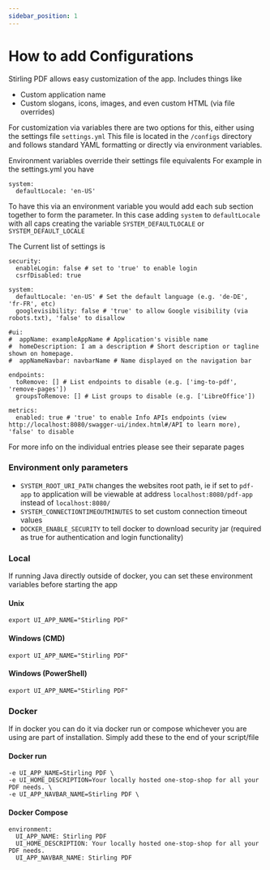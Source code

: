 ```yaml
---
sidebar_position: 1
---
```

# How to add Configurations

Stirling PDF allows easy customization of the app.
Includes things like
- Custom application name
- Custom slogans, icons, images, and even custom HTML (via file overrides)


For customization via variables there are two options for this, either using the settings file ``settings.yml``
This file is located in the ``/configs`` directory and follows standard YAML formatting or directly via environment variables.

Environment variables override their  settings file equivalents 
For example in the settings.yml you have
```
system:
  defaultLocale: 'en-US'
```

To have this via an environment variable you would add each sub section together to form the parameter.
In this case adding ``system`` to ``defaultLocale`` with all caps creating the variable ``SYSTEM_DEFAULTLOCALE`` or ``SYSTEM_DEFAULT_LOCALE``

The Current list of settings is
```
security:
  enableLogin: false # set to 'true' to enable login
  csrfDisabled: true

system:
  defaultLocale: 'en-US' # Set the default language (e.g. 'de-DE', 'fr-FR', etc)
  googlevisibility: false # 'true' to allow Google visibility (via robots.txt), 'false' to disallow

#ui:
#  appName: exampleAppName # Application's visible name
#  homeDescription: I am a description # Short description or tagline shown on homepage.
#  appNameNavbar: navbarName # Name displayed on the navigation bar

endpoints:
  toRemove: [] # List endpoints to disable (e.g. ['img-to-pdf', 'remove-pages'])
  groupsToRemove: [] # List groups to disable (e.g. ['LibreOffice'])

metrics:
  enabled: true # 'true' to enable Info APIs endpoints (view http://localhost:8080/swagger-ui/index.html#/API to learn more), 'false' to disable
```

For more info on the individual entries please see their separate pages

### Environment only parameters
- ``SYSTEM_ROOT_URI_PATH`` changes the websites root path, ie if set to ``pdf-app`` to application will be viewable at address ``localhost:8080/pdf-app`` instead of ``localhost:8080/``
- ``SYSTEM_CONNECTIONTIMEOUTMINUTES`` to set custom connection timeout values
- ``DOCKER_ENABLE_SECURITY`` to tell docker to download security jar (required as true for authentication and login functionality)

### Local 
If running Java directly outside of docker, you can set these environment variables before starting the app

#### Unix
```
export UI_APP_NAME="Stirling PDF"
```

#### Windows (CMD)
```
export UI_APP_NAME="Stirling PDF"
```

#### Windows (PowerShell)
```
export UI_APP_NAME="Stirling PDF"
```

### Docker
If in docker you can do it via docker run or compose whichever you are using are part of installation.
Simply add these to the end of your script/file

#### Docker run
```
-e UI_APP_NAME=Stirling PDF \
-e UI_HOME_DESCRIPTION=Your locally hosted one-stop-shop for all your PDF needs. \
-e UI_APP_NAVBAR_NAME=Stirling PDF \
```
#### Docker Compose
```
environment:
  UI_APP_NAME: Stirling PDF
  UI_HOME_DESCRIPTION: Your locally hosted one-stop-shop for all your PDF needs.
  UI_APP_NAVBAR_NAME: Stirling PDF
```

